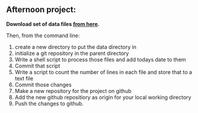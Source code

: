 ## Afternoon project:

**Download set of data files [from here](http://npk.io/evvF+).**

Then, from the command line:

1. create a new directory to put the data directory in
2. initialize a git repository in the parent directory
3. Write a shell script to process those files and add todays date to them
4. Commit that script
5. Write a script to count the number of lines in each file and store that to a text file
6. Commit those changes
7. Make a new repository for the project on github
8. Add the new github repositiory as origin for your local working directory
9. Push the changes to github.
